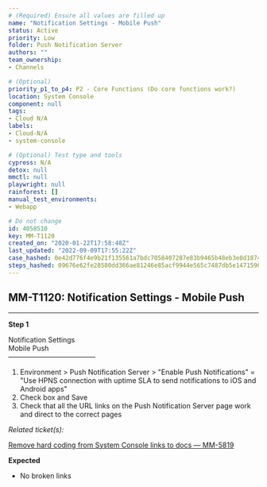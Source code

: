 ```yaml
---
# (Required) Ensure all values are filled up
name: "Notification Settings - Mobile Push"
status: Active
priority: Low
folder: Push Notification Server
authors: ""
team_ownership: 
- Channels

# (Optional)
priority_p1_to_p4: P2 - Core Functions (Do core functions work?)
location: System Console
component: null
tags: 
- Cloud N/A
labels: 
- Cloud-N/A
- system-console

# (Optional) Test type and tools
cypress: N/A
detox: null
mmctl: null
playwright: null
rainforest: []
manual_test_environments: 
- Webapp

# Do not change
id: 4058510
key: MM-T1120
created_on: "2020-01-22T17:58:48Z"
last_updated: "2022-09-09T17:55:22Z"
case_hashed: 0e42d776f4e9b21f135561a7bdc7058407287e83b9465b48eb3e8d187478a48500a5a3f595fc7218d104e49356334760
steps_hashed: 09676e62fe28580dd366ae81246e85acf9944e565c7487db5e147159677161c3bb2d3c08a2e525857c52cdedd1daa990
---
```


<!-- (Auto-generated) Based on frontmatter's "key" and "name" -->

## MM-T1120: Notification Settings - Mobile Push

---

**Step 1**

Notification Settings\
Mobile Push\
–––––––––––––––––––––––––

1. Environment > Push Notification Server > "Enable Push Notifications" = "Use HPNS connection with uptime SLA to send notifications to iOS and Android apps"
2. Check box and Save
3. Check that all the URL links on the Push Notification Server page work and direct to the correct pages

_Related ticket(s):_

[Remove hard coding from System Console links to docs — MM-5819](https://mattermost.atlassian.net/browse/MM-5819)

**Expected**

- No broken links
